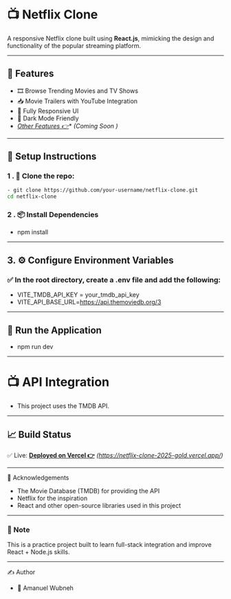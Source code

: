 
# 📺 Netflix Clone

A responsive Netflix clone built using **React.js**, mimicking the design and functionality of the popular streaming platform.

---

## 🚀 Features

- 🎞️ Browse Trending Movies and TV Shows
- 📥 Movie Trailers with YouTube Integration
- 📱 Fully Responsive UI
- 🌙 Dark Mode Friendly
- *[Other Features 👉](#)** _(Coming Soon )_

---


## 🧪 Setup Instructions

### 1 .  📁 Clone the repo:
```bash
- git clone https://github.com/your-username/netflix-clone.git
cd netflix-clone

```
### 2 .  📦 Install Dependencies

- npm install
----
## 3. ⚙️ Configure Environment Variables

### ✅ In the root directory, create a .env file and add the following:

- VITE_TMDB_API_KEY = your_tmdb_api_key
- VITE_API_BASE_URL=https://api.themoviedb.org/3

---

## 🚀 Run the Application

- npm run dev

---

# 📺 API Integration

- This project uses the TMDB API.

---


## 📈 Build Status


✅ Live: **[Deployed on Vercel 👉](#)** _(https://netflix-clone-2025-gold.vercel.app/)_


---

👏 Acknowledgements

- The Movie Database (TMDB) for providing the API
- Netflix for the inspiration
- React and other open-source libraries used in this project

---

### 📌 Note

This is a practice project built to learn full-stack integration and improve React + Node.js skills.

---


✍️ Author

- 👤 Amanuel Wubneh
